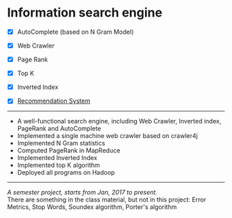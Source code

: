 # Information search engine

- [x] AutoComplete (based on N Gram Model)
- [x] Web Crawler
- [x] Page Rank
- [x] Top K
- [x] Inverted Index
- [x] [Recommendation System](https://github.com/ZhangShiqiu1993/recommender_system)


---
*	A well-functional search engine, including Web Crawler, Inverted index, PageRank and AutoComplete
*	Implemented a single machine web crawler based on crawler4j
* Implemented N Gram statistics
* Computed PageRank in MapReduce
* Implemented Inverted Index
* Implemented top K algorithm
* Deployed all programs on Hadoop


---
*A semester project, starts from Jan, 2017 to present.*<br/>
There are something in the class material, but not in this project: Error Metrics, Stop Words, Soundex algorithm, Porter's algorithm
